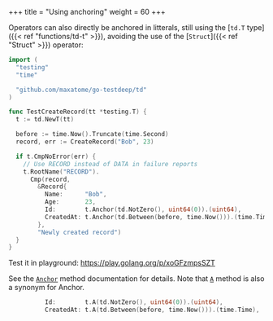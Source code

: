+++
title = "Using anchoring"
weight = 60
+++

Operators can also directly be anchored in litterals, still using the
[`td.T` type]({{< ref "functions/td-t" >}}), avoiding the use of the
[`Struct`]({{< ref "Struct" >}}) operator:

```go
import (
  "testing"
  "time"

  "github.com/maxatome/go-testdeep/td"
)

func TestCreateRecord(tt *testing.T) {
  t := td.NewT(tt)

  before := time.Now().Truncate(time.Second)
  record, err := CreateRecord("Bob", 23)

  if t.CmpNoError(err) {
    // Use RECORD instead of DATA in failure reports
    t.RootName("RECORD").
      Cmp(record,
        &Record{
          Name:      "Bob",
          Age:       23,
          Id:        t.Anchor(td.NotZero(), uint64(0)).(uint64),
          CreatedAt: t.Anchor(td.Between(before, time.Now())).(time.Time),
        },
        "Newly created record")
  }
}
```

Test it in playground: https://play.golang.org/p/xoGFzmpsSZT

See the
[`Anchor`](https://pkg.go.dev/github.com/maxatome/go-testdeep/td#T.Anchor)
method documentation for details. Note that
[`A`](https://pkg.go.dev/github.com/maxatome/go-testdeep/td#T.A) method
is also a synonym for Anchor.

```go
          Id:        t.A(td.NotZero(), uint64(0)).(uint64),
          CreatedAt: t.A(td.Between(before, time.Now())).(time.Time),
```
